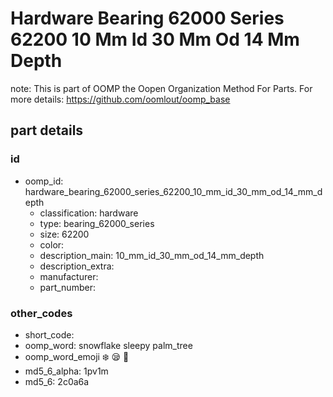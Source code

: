 # Hardware Bearing 62000 Series 62200 10 Mm Id 30 Mm Od 14 Mm Depth  

note: This is part of OOMP the Oopen Organization Method For Parts. For more details: https://github.com/oomlout/oomp_base

##  part details





### id
* oomp_id: hardware_bearing_62000_series_62200_10_mm_id_30_mm_od_14_mm_depth
  * classification: hardware
  * type: bearing_62000_series
  * size: 62200
  * color: 
  * description_main: 10_mm_id_30_mm_od_14_mm_depth
  * description_extra: 
  * manufacturer: 
  * part_number: 

### other_codes
* short_code: 
* oomp_word: snowflake sleepy palm_tree
* oomp_word_emoji :snowflake: :sleepy: :palm_tree:
* md5_6_alpha: 1pv1m
* md5_6: 2c0a6a